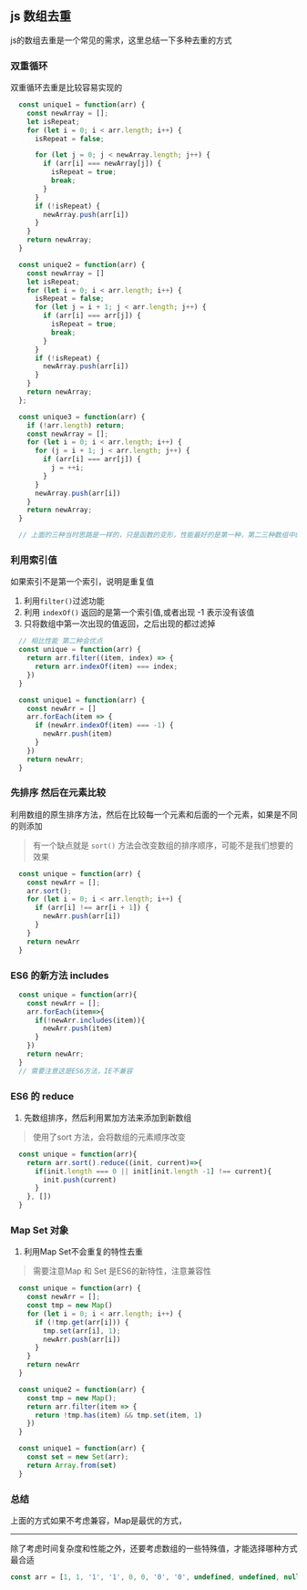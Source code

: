 ## js 数组去重
js的数组去重是一个常见的需求，这里总结一下多种去重的方式


### 双重循环
双重循环去重是比较容易实现的

```js
  const unique1 = function(arr) {
    const newArray = [];
    let isRepeat;
    for (let i = 0; i < arr.length; i++) {
      isRepeat = false;

      for (let j = 0; j < newArray.length; j++) {
        if (arr[i] === newArray[j]) {
          isRepeat = true;
          break;
        }
      }
      if (!isRepeat) {
        newArray.push(arr[i])
      }
    }
    return newArray;
  }

  const unique2 = function(arr) {
    const newArray = []
    let isRepeat;
    for (let i = 0; i < arr.length; i++) {
      isRepeat = false;
      for (let j = i + 1; j < arr.length; j++) {
        if (arr[i] === arr[j]) {
          isRepeat = true;
          break;
        }
      }
      if (!isRepeat) {
        newArray.push(arr[i])
      }
    }
    return newArray;
  };

  const unique3 = function(arr) {
    if (!arr.length) return;
    const newArray = [];
    for (let i = 0; i < arr.length; i++) {
      for (j = i + 1; j < arr.length; j++) {
        if (arr[i] === arr[j]) {
          j = ++i;
        }
      }
      newArray.push(arr[i])
    }
    return newArray;
  }

  // 上面的三种当时思路是一样的，只是函数的变形，性能最好的是第一种，第二三种数组中的顺序不确定
```


### 利用索引值
如果索引不是第一个索引，说明是重复值

1. 利用`filter()`过滤功能
2. 利用 `indexOf()` 返回的是第一个索引值,或者出现 -1 表示没有该值
3. 只将数组中第一次出现的值返回，之后出现的都过滤掉

```js
  // 相比性能 第二种会优点
  const unique = function(arr) {
    return arr.filter((item, index) => {
      return arr.indexOf(item) === index;
    })
  }

  const unique1 = function(arr) {
    const newArr = []
    arr.forEach(item => {
      if (newArr.indexOf(item) === -1) {
        newArr.push(item)
      }
    })
    return newArr;
  }
```


### 先排序 然后在元素比较
利用数组的原生排序方法，然后在比较每一个元素和后面的一个元素，如果是不同的则添加

> 有一个缺点就是 `sort()` 方法会改变数组的排序顺序，可能不是我们想要的效果

```js
  const unique = function(arr) {
    const newArr = [];
    arr.sort();
    for (let i = 0; i < arr.length; i++) {
      if (arr[i] !== arr[i + 1]) {
        newArr.push(arr[i])
      }
    }
    return newArr
  }
```

### ES6 的新方法 includes

```js
  const unique = function(arr){
    const newArr = [];
    arr.forEach(item=>{
      if(!newArr.includes(item)){
        newArr.push(item)
      }
    })
    return newArr;
  }
  // 需要注意这是ES6方法，IE不兼容
```

### ES6 的 reduce
1. 先数组排序，然后利用累加方法来添加到新数组

> 使用了sort 方法，会将数组的元素顺序改变

```js
  const unique = function(arr){
    return arr.sort().reduce((init, current)=>{
      if(init.length === 0 || init[init.length -1] !== current){
        init.push(current)
      }
    }, [])
  }
```

### Map Set 对象
1. 利用Map Set不会重复的特性去重

> 需要注意Map 和 Set 是ES6的新特性，注意兼容性

```js
  const unique = function(arr) {
    const newArr = [];
    const tmp = new Map()
    for (let i = 0; i < arr.length; i++) {
      if (!tmp.get(arr[i])) {
        tmp.set(arr[i], 1);
        newArr.push(arr[i])
      }
    }
    return newArr
  }

  const unique2 = function(arr) {
    const tmp = new Map();
    return arr.filter(item => {
      return !tmp.has(item) && tmp.set(item, 1)
    })
  }

  const unique1 = function(arr) {
    const set = new Set(arr);
    return Array.from(set)
  }
```


### 总结
上面的方式如果不考虑兼容，Map是最优的方式，

---

除了考虑时间复杂度和性能之外，还要考虑数组的一些特殊值，才能选择哪种方式最合适
```js
const arr = [1, 1, '1', '1', 0, 0, '0', '0', undefined, undefined, null, null, NaN, NaN, {}, {}, [], [], /a/, /a/];
```

